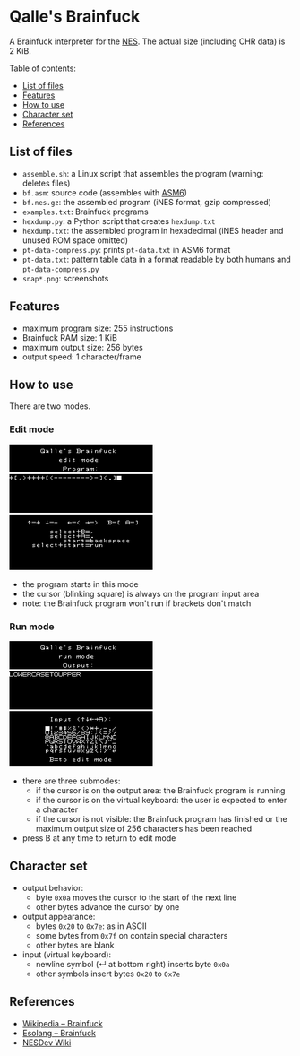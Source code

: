 # Qalle's Brainfuck

A Brainfuck interpreter for the [NES](https://en.wikipedia.org/wiki/Nintendo_Entertainment_System). The actual size (including CHR data) is 2&nbsp;KiB.

Table of contents:
* [List of files](#list-of-files)
* [Features](#features)
* [How to use](#how-to-use)
* [Character set](#character-set)
* [References](#references)

## List of files
* `assemble.sh`: a Linux script that assembles the program (warning: deletes files)
* `bf.asm`: source code (assembles with [ASM6](https://www.romhacking.net/utilities/674/))
* `bf.nes.gz`: the assembled program (iNES format, gzip compressed)
* `examples.txt`: Brainfuck programs
* `hexdump.py`: a Python script that creates `hexdump.txt`
* `hexdump.txt`: the assembled program in hexadecimal (iNES header and unused ROM space omitted)
* `pt-data-compress.py`: prints `pt-data.txt` in ASM6 format
* `pt-data.txt`: pattern table data in a format readable by both humans and `pt-data-compress.py`
* `snap*.png`: screenshots

## Features
* maximum program size: 255 instructions
* Brainfuck RAM size: 1 KiB
* maximum output size: 256 bytes
* output speed: 1 character/frame

## How to use
There are two modes.

### Edit mode
![edit mode](snap1.png)

* the program starts in this mode
* the cursor (blinking square) is always on the program input area
* note: the Brainfuck program won't run if brackets don't match

### Run mode
![run mode](snap2.png)

* there are three submodes:
  * if the cursor is on the output area: the Brainfuck program is running
  * if the cursor is on the virtual keyboard: the user is expected to enter a character
  * if the cursor is not visible: the Brainfuck program has finished or the maximum output size of 256 characters has been reached
* press B at any time to return to edit mode

## Character set
* output behavior:
  * byte `0x0a` moves the cursor to the start of the next line
  * other bytes advance the cursor by one
* output appearance:
  * bytes `0x20` to `0x7e`: as in ASCII
  * some bytes from `0x7f` on contain special characters
  * other bytes are blank
* input (virtual keyboard):
  * newline symbol (&#x21b5; at bottom right) inserts byte `0x0a`
  * other symbols insert bytes `0x20` to `0x7e`

## References
* [Wikipedia &ndash; Brainfuck](https://en.wikipedia.org/wiki/Brainfuck)
* [Esolang &ndash; Brainfuck](https://esolangs.org/wiki/Brainfuck)
* [NESDev Wiki](https://www.nesdev.org/wiki/)

